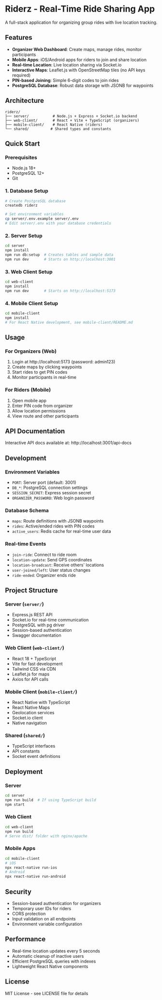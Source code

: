 # Riderz - Real-Time Ride Sharing App

A full-stack application for organizing group rides with live location tracking.

## Features

- **Organizer Web Dashboard**: Create maps, manage rides, monitor participants
- **Mobile Apps**: iOS/Android apps for riders to join and share location
- **Real-time Location**: Live location sharing via Socket.io
- **Interactive Maps**: Leaflet.js with OpenStreetMap tiles (no API keys required)
- **PIN-based Joining**: Simple 6-digit codes to join rides
- **PostgreSQL Database**: Robust data storage with JSONB for waypoints

## Architecture

```
riderz/
├── server/           # Node.js + Express + Socket.io backend
├── web-client/       # React + Vite + TypeScript (organizers)
├── mobile-client/    # React Native (riders)
└── shared/          # Shared types and constants
```

## Quick Start

### Prerequisites
- Node.js 18+
- PostgreSQL 12+
- Git

### 1. Database Setup
```bash
# Create PostgreSQL database
createdb riderz

# Set environment variables
cp server/.env.example server/.env
# Edit server/.env with your database credentials
```

### 2. Server Setup
```bash
cd server
npm install
npm run db:setup  # Creates tables and sample data
npm run dev       # Starts on http://localhost:3001
```

### 3. Web Client Setup
```bash
cd web-client
npm install
npm run dev       # Starts on http://localhost:5173
```

### 4. Mobile Client Setup
```bash
cd mobile-client
npm install
# For React Native development, see mobile-client/README.md
```

## Usage

### For Organizers (Web)
1. Login at http://localhost:5173 (password: admin123)
2. Create maps by clicking waypoints
3. Start rides to get PIN codes
4. Monitor participants in real-time

### For Riders (Mobile)
1. Open mobile app
2. Enter PIN code from organizer
3. Allow location permissions
4. View route and other participants

## API Documentation

Interactive API docs available at: http://localhost:3001/api-docs

## Development

### Environment Variables
- `PORT`: Server port (default: 3001)
- `DB_*`: PostgreSQL connection settings
- `SESSION_SECRET`: Express session secret
- `ORGANIZER_PASSWORD`: Web login password

### Database Schema
- `maps`: Route definitions with JSONB waypoints
- `rides`: Active/ended rides with PIN codes
- `active_users`: Redis cache for real-time user data

### Real-time Events
- `join-ride`: Connect to ride room
- `location-update`: Send GPS coordinates
- `location-broadcast`: Receive others' locations
- `user-joined/left`: User status changes
- `ride-ended`: Organizer ends ride

## Project Structure

### Server (`server/`)
- Express.js REST API
- Socket.io for real-time communication
- PostgreSQL with pg driver
- Session-based authentication
- Swagger documentation

### Web Client (`web-client/`)
- React 18 + TypeScript
- Vite for fast development
- Tailwind CSS via CDN
- Leaflet.js for maps
- Axios for API calls

### Mobile Client (`mobile-client/`)
- React Native with TypeScript
- React Native Maps
- Geolocation services
- Socket.io client
- Native navigation

### Shared (`shared/`)
- TypeScript interfaces
- API constants
- Socket event definitions

## Deployment

### Server
```bash
cd server
npm run build  # If using TypeScript build
npm start
```

### Web Client
```bash
cd web-client
npm run build
# Serve dist/ folder with nginx/apache
```

### Mobile Apps
```bash
cd mobile-client
# iOS
npx react-native run-ios
# Android
npx react-native run-android
```

## Security

- Session-based authentication for organizers
- Temporary user IDs for riders
- CORS protection
- Input validation on all endpoints
- Environment variable configuration

## Performance

- Real-time location updates every 5 seconds
- Automatic cleanup of inactive users
- Efficient PostgreSQL queries with indexes
- Lightweight React Native components

## License

MIT License - see LICENSE file for details